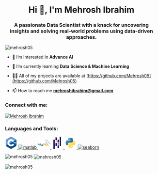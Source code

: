 <h1 align="center">Hi 👋, I'm Mehrosh Ibrahim</h1>
<h3 align="center">A passionate Data Scientist with a knack for uncovering insights and solving real-world problems using data-driven approaches.
</h3>

<p align="left"> <img src="https://komarev.com/ghpvc/?username=mehrosh05&label=Profile%20views&color=0e75b6&style=flat" alt="mehrosh05" /> </p>

- 🔭 I’m Interested in **Advance AI**

- 🌱 I’m currently learning **Data Science & Machine Learning**

- 👨‍💻 All of my projects are available at [https://github.com/Mehrosh05](https://github.com/Mehrosh05)

- 📫 How to reach me **mehroshibrahim@gmail.com**

<h3 align="left">Connect with me:</h3>
<p align="left">
<a href="https://linkedin.com/in/Mehrosh Ibrahim" target="blank"><img align="center" src="https://raw.githubusercontent.com/rahuldkjain/github-profile-readme-generator/master/src/images/icons/Social/linked-in-alt.svg" alt="Mehrosh Ibrahim" height="30" width="40" /></a>
</p>

<h3 align="left">Languages and Tools:</h3>
<p align="left"> <a href="https://www.w3schools.com/cpp/" target="_blank" rel="noreferrer"> <img src="https://raw.githubusercontent.com/devicons/devicon/master/icons/cplusplus/cplusplus-original.svg" alt="cplusplus" width="40" height="40"/> </a> <a href="https://www.mathworks.com/" target="_blank" rel="noreferrer"> <img src="https://upload.wikimedia.org/wikipedia/commons/2/21/Matlab_Logo.png" alt="matlab" width="40" height="40"/> </a> <a href="https://www.mysql.com/" target="_blank" rel="noreferrer"> <img src="https://raw.githubusercontent.com/devicons/devicon/master/icons/mysql/mysql-original-wordmark.svg" alt="mysql" width="40" height="40"/> </a> <a href="https://pandas.pydata.org/" target="_blank" rel="noreferrer"> <img src="https://raw.githubusercontent.com/devicons/devicon/2ae2a900d2f041da66e950e4d48052658d850630/icons/pandas/pandas-original.svg" alt="pandas" width="40" height="40"/> </a> <a href="https://www.python.org" target="_blank" rel="noreferrer"> <img src="https://raw.githubusercontent.com/devicons/devicon/master/icons/python/python-original.svg" alt="python" width="40" height="40"/> </a> <a href="https://seaborn.pydata.org/" target="_blank" rel="noreferrer"> <img src="https://seaborn.pydata.org/_images/logo-mark-lightbg.svg" alt="seaborn" width="40" height="40"/> </a> </p>

<p><img align="left" src="https://github-readme-stats.vercel.app/api/top-langs?username=mehrosh05&show_icons=true&locale=en&layout=compact" alt="mehrosh05" /></p>

<p>&nbsp;<img align="center" src="https://github-readme-stats.vercel.app/api?username=mehrosh05&show_icons=true&locale=en" alt="mehrosh05" /></p>

<p><img align="center" src="https://github-readme-streak-stats.herokuapp.com/?user=mehrosh05&" alt="mehrosh05" /></p>

